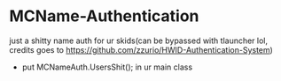 # MCName-Authentication
just a shitty name auth for ur skids(can be bypassed with tlauncher lol, credits goes to https://github.com/zzurio/HWID-Authentication-System)

* put MCNameAuth.UsersShit(); in ur main class
